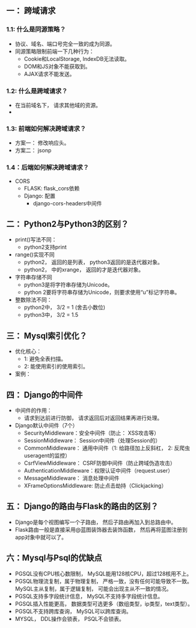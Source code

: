 

## 一： 跨域请求

### 1.1: 什么是同源策略？ 
- 协议、域名、端口号完全一致的成为同源。
- 同源策略限制前端一下几种行为：
	- Cookie和LocalStorage, IndexDB无法读取。
	- DOM和JS对象不能获取到。
	- AJAX请求不能发送。 

### 1.2: 什么是跨域请求？ 
- 在当前域名下， 请求其他域的资源。
- 

### 1.3: 前端如何解决跨域请求？ 
- 方案一： 修改响应头。
- 方案二： jsonp

### 1.4：后端如何解决跨域请求？ 
- CORS	
	- FLASK: flask_cors依赖
	- Django: 配置
		- django-cors-headers中间件


## 二： Python2与Python3的区别？ 
- print()写法不同： 
	- python2支持print
- range()实现不同
	- python2， 返回的是列表， python3返回的是迭代器对象。
	- python2， 中的xrange， 返回的才是迭代器对象。
- 字符串存储不同
	- python3是将字符串存储为Unicode。
	- python 2要将字符串存储为Unicode，则要求使用“u”标记字符串。
- 整数除法不同： 
	- python2中， 3/2 = 1 (舍去小数位)
	- python3中， 3/2 = 1.5



## 三： Mysql索引优化？ 
- 优化核心： 
	- 1: 避免全表扫描。	
	- 2: 能使用索引的使用索引。
- 案例： 



## 四： Django的中间件
- 中间件的作用： 
	- 请求到达前进行防御， 请求返回后对返回结果再进行处理。
- Django默认中间件（7个）
	- SecurityMiddleware：安全中间件（防止： XSS攻击等）
	- SessionMiddleware： Session中间件（处理Session的）
	- CommonMiddleware： 通用中间件（1: 给路径加上反斜杠， 2: 反爬虫useragent的监控）
	- CsrfViewMiddleware： CSRF防御中间件（防止跨域伪造攻击）
	- AuthenticationMiddleware：权限认证中间件（request.user）
	- MessageMiddleware： 消息处理中间件
	- XFrameOptionsMiddleware: 防止点击劫持（Clickjacking）


## 五： Django的路由与Flask的路由的区别？ 
- Django是每个视图编写一个子路由， 然后子路由再加入到总路由中。
- Flask路由一般是直接采用@蓝图装饰器去装饰函数， 然后再将蓝图注册到app对象中就可以了。



## 六：Mysql与Psql的优缺点
- PGSQL没有CPU核心数限制， MySQL能用128核CPU，超过128核用不上。
- PGSQL物理流复制，属于物理复制， 严格一致，没有任何可能导致不一致。 MySQL主从复制，属于逻辑复制， 可能会出现主从不一致的情况。
- PGSQL支持多字段统计信息， MySQL不支持多字段统计信息。
- PGSQL插入性能更高， 数据类型可选更多（数组类型，ip类型，text类型）。
- PGSQL不支持跨库查询， MySQL可以跨库查询。
- MYSQL， DDL操作会锁表， PSQL不会锁表。















